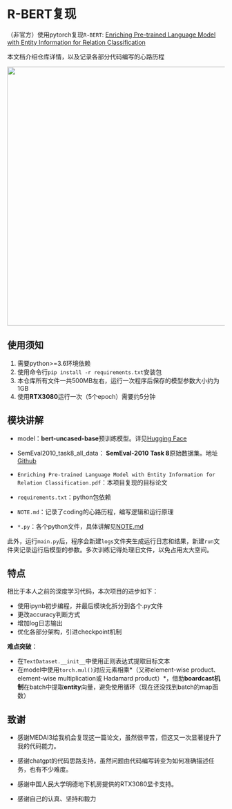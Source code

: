 # R-BERT复现

（非官方）使用pytorch复现`R-BERT`: [Enriching Pre-trained Language Model with Entity Information for Relation Classification](https://arxiv.org/abs/1905.08284)

本文档介绍仓库详情，以及记录各部分代码编写的心路历程

<p float="left" align="center">
    <img width="600" src="https://user-images.githubusercontent.com/28896432/68673458-1b090d00-0597-11ea-96b1-7c1453e6edbb.png" />
</p>

##  使用须知

1. 需要python\>=3.6环境依赖
2. 使用命令行`pip install -r requirements.txt`安装包
3. 本仓库所有文件一共500MB左右，运行一次程序后保存的模型参数大小约为1GB
4. 使用**RTX3080**运行一次（5个epoch）需要约5分钟

## 模块讲解

- model：**bert-uncased-base**预训练模型。详见[Hugging Face](https://www.huggingface.co./bert-base-uncased)
- SemEval2010_task8_all_data： **SemEval-2010 Task 8**原始数据集。地址[Github](https://github.com/JoelNiklaus/SemEval2010Task8/)

- `Enriching Pre-trained Language Model with Entity Information for Relation Classification.pdf`：本项目复现的目标论文
- `requirements.txt`：python包依赖
- `NOTE.md`：记录了coding的心路历程，编写逻辑和运行原理
- `*.py`：各个python文件，具体讲解见[NOTE.md](https://github.com/Silverwolf-x/r-bert/blob/master/NOTE.md)

此外，运行`main.py`后，程序会新建`logs`文件夹生成运行日志和结果，新建`run`文件夹记录运行后模型的参数。多次训练记得处理旧文件，以免占用太大空间。

## 特点

相比于本人之前的深度学习代码，本次项目的进步如下：

- 使用ipynb初步编程，并最后模块化拆分到各个.py文件
- 更改accuracy判断方式
- 增加log日志输出
- 优化各部分架构，引进checkpoint机制

**难点突破**：

- 在`TextDataset.__init__`中使用正则表达式提取目标文本
- 在model中使用`torch.mul()`对应元素相乘*（又称element-wise product、 element-wise multiplication或 Hadamard product）*，借助**boardcast机制**在batch中提取**entity**向量，避免使用循环（现在还没找到batch的map函数）

## 致谢

- 感谢MEDAI3给我机会复现这一篇论文，虽然很辛苦，但这又一次显著提升了我的代码能力。

- 感谢chatgpt的代码思路支持，虽然问题由代码编写转变为如何准确描述任务，也有不少难度。

- 感谢中国人民大学明德地下机房提供的RTX3080显卡支持。

- 感谢自己的认真、坚持和毅力

